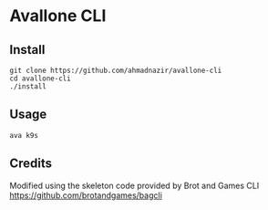 # Avallone CLI

## Install

````
git clone https://github.com/ahmadnazir/avallone-cli
cd avallone-cli
./install
````


## Usage

```
ava k9s
```

## Credits

Modified using the skeleton code provided by Brot and Games CLI
https://github.com/brotandgames/bagcli
